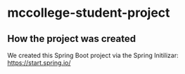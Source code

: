 # mccollege-student-project

## How the project was created
We created this Spring Boot project via the Spring Initilizar: https://start.spring.io/